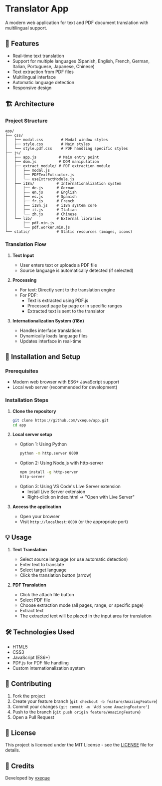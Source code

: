 # Translator App

A modern web application for text and PDF document translation with multilingual support.

## 🌟 Features

- Real-time text translation
- Support for multiple languages (Spanish, English, French, German, Italian, Portuguese, Japanese, Chinese)
- Text extraction from PDF files
- Multilingual interface
- Automatic language detection
- Responsive design

## 🏗️ Architecture

### Project Structure
```
app/
├── css/
│   ├── modal.css        # Modal window styles
│   ├── style.css        # Main styles
│   └── style.pdf.css    # PDF handling specific styles
├── js/
│   ├── app.js          # Main entry point
│   ├── dom.js          # DOM manipulation
│   ├── extract_module/ # PDF extraction module
│   │   ├── modal.js
│   │   ├── PDFTextExtractor.js
│   │   └── useExtractModule.js
│   ├── i18n/          # Internationalization system
│   │   ├── de.js      # German
│   │   ├── en.js      # English
│   │   ├── es.js      # Spanish
│   │   ├── fr.js      # French
│   │   ├── i18n.js    # i18n system core
│   │   ├── it.js      # Italian
│   │   └── zh.js      # Chinese
│   └── lib/           # External libraries
│       ├── pdf.min.js
│       └── pdf.worker.min.js
└── static/            # Static resources (images, icons)
```

### Translation Flow

1. **Text Input**
   - User enters text or uploads a PDF file
   - Source language is automatically detected (if selected)

2. **Processing**
   - For text: Directly sent to the translation engine
   - For PDF: 
     - Text is extracted using PDF.js
     - Processed page by page or in specific ranges
     - Extracted text is sent to the translator

3. **Internationalization System (i18n)**
   - Handles interface translations
   - Dynamically loads language files
   - Updates interface in real-time

## 🚀 Installation and Setup

### Prerequisites
- Modern web browser with ES6+ JavaScript support
- Local web server (recommended for development)

### Installation Steps

1. **Clone the repository**
   ```bash
   git clone https://github.com/vxeque/app.git
   cd app
   ```

2. **Local server setup**
   - Option 1: Using Python
     ```bash
     python -m http.server 8000
     ```
   - Option 2: Using Node.js with http-server
     ```bash
     npm install -g http-server
     http-server
     ```
   - Option 3: Using VS Code's Live Server extension
     - Install Live Server extension
     - Right-click on index.html -> "Open with Live Server"

3. **Access the application**
   - Open your browser
   - Visit `http://localhost:8000` (or the appropriate port)

## 💡 Usage

1. **Text Translation**
   - Select source language (or use automatic detection)
   - Enter text to translate
   - Select target language
   - Click the translation button (arrow)

2. **PDF Translation**
   - Click the attach file button
   - Select PDF file
   - Choose extraction mode (all pages, range, or specific page)
   - Extract text
   - The extracted text will be placed in the input area for translation

## 🛠️ Technologies Used

- HTML5
- CSS3
- JavaScript (ES6+)
- PDF.js for PDF file handling
- Custom internationalization system

## 🤝 Contributing

1. Fork the project
2. Create your feature branch (`git checkout -b feature/AmazingFeature`)
3. Commit your changes (`git commit -m 'Add some AmazingFeature'`)
4. Push to the branch (`git push origin feature/AmazingFeature`)
5. Open a Pull Request

## 📄 License

This project is licensed under the MIT License - see the [LICENSE](LICENSE) file for details.

## 👥 Credits

Developed by [vxeque](https://github.com/vxeque)